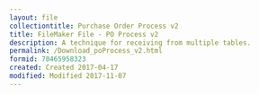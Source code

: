 ```yaml
---
layout: file
collectiontitle: Purchase Order Process v2
title: FileMaker File - PO Process v2
description: A technique for receiving from multiple tables.
permalink: /Download_poProcess_v2.html
formid: 70465958323
created: Created 2017-04-17
modified: Modified 2017-11-07
---
```

<script async id="_ck_399435" src="https://forms.convertkit.com/399435?v=7"></script>
